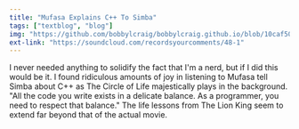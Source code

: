 ```yaml
---
title: "Mufasa Explains C++ To Simba"
tags: ["textblog", "blog"]
img: "https://github.com/bobbylcraig/bobbylcraig.github.io/blob/10caf5019e8c0a70f58e23518d8cc9122a339a2a/blog/images/LionKingProgramming.jpg?raw=true"
ext-link: "https://soundcloud.com/recordsyourcomments/48-1"
---
```


<p>I never needed anything to solidify the fact that I'm a nerd, but if I did this would be it. I found ridiculous amounts of joy in listening to Mufasa tell Simba about C++ as The Circle of Life majestically plays in the background. "All the code you write exists in a delicate balance. As a programmer, you need to respect that balance." The life lessons from The Lion King seem to extend far beyond that of the actual movie.</p>
